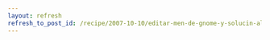 ```yaml
---
layout: refresh
refresh_to_post_id: /recipe/2007-10-10/editar-men-de-gnome-y-solucin-al-men-debian-desaparecido.html
---
```

